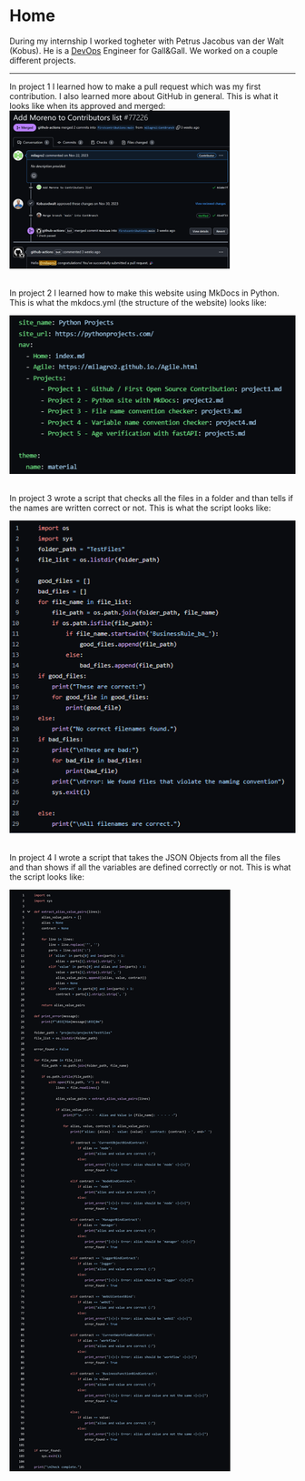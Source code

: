 # Home

During my internship I worked togheter with Petrus Jacobus van der Walt (Kobus). He is a [DevOps](https://milagro2.github.io./DevOps.html) Engineer for Gall&Gall.
We worked on a couple different projects.

---
In project 1 I learned how to make a pull request which was my first contribution. I also learned more about GitHub in general. This is what it looks like when its approved and merged:
<br>
![Github Contribution](img/contri2.png) 

<br>
In project 2 I learned how to make this website using MkDocs in Python. This is what the mkdocs.yml (the structure of the website) looks like:
<br>

![MkDocs](img/proj2.png)

<br>
In project 3 wrote a script that checks all the files in a folder and than tells if the names are written correct or not. This is what the script looks like:
<br>

![Filenamechecker](img/NameCheckCode.png)

<br>
In project 4 I wrote a script that takes the JSON Objects from all the files and than shows if all the variables are defined correctly or not. This is what the script looks like:
<br>

![variablechecker](img/variache1.png)

<br>
